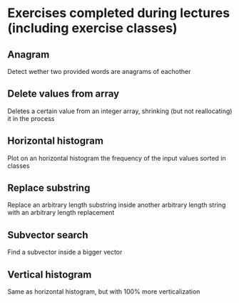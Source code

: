 # Exercises completed during lectures (including exercise classes)

## Anagram
Detect wether two provided words are anagrams of eachother

## Delete values from array
Deletes a certain value from an integer array, shrinking (but not reallocating) it in the process

## Horizontal histogram
Plot on an horizontal histogram the frequency of the input values sorted in classes

## Replace substring
Replace an arbitrary length substring inside another arbitrary length string with an arbitrary length replacement

## Subvector search
Find a subvector inside a bigger vector

## Vertical histogram
Same as horizontal histogram, but with 100% more verticalization